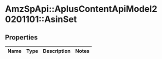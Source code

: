 # AmzSpApi::AplusContentApiModel20201101::AsinSet

## Properties
Name | Type | Description | Notes
------------ | ------------- | ------------- | -------------

